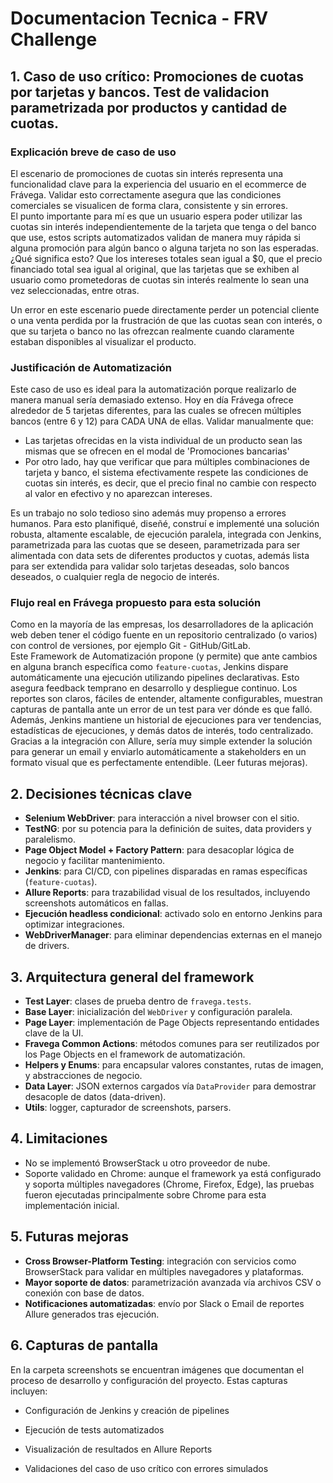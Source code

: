 
# Documentacion Tecnica - FRV Challenge

## 1. Caso de uso crítico: Promociones de cuotas por tarjetas y bancos. Test de validacion parametrizada por productos y cantidad de cuotas.

### Explicación breve de caso de uso

El escenario de promociones de cuotas sin interés representa una funcionalidad clave para la experiencia del usuario en el ecommerce de Frávega. Validar esto correctamente asegura que las condiciones comerciales se visualicen de forma clara, consistente y sin errores.  
El punto importante para mí es que un usuario espera poder utilizar las cuotas sin interés independientemente de la tarjeta que tenga o del banco que use, estos scripts automatizados validan de manera muy rápida si alguna promoción para algún banco o alguna tarjeta no son las esperadas. ¿Qué significa esto? Que los intereses totales sean igual a \$0, que el precio financiado total sea igual al original, que las tarjetas que se exhiben al usuario como prometedoras de cuotas sin interés realmente lo sean una vez seleccionadas, entre otras.

Un error en este escenario puede directamente perder un potencial cliente o una venta perdida por la frustración de que las cuotas sean con interés, o que su tarjeta o banco no las ofrezcan realmente cuando claramente estaban disponibles al visualizar el producto.

### Justificación de Automatización

Este caso de uso es ideal para la automatización porque realizarlo de manera manual sería demasiado extenso. Hoy en día Frávega ofrece alrededor de 5 tarjetas diferentes, para las cuales se ofrecen múltiples bancos (entre 6 y 12) para CADA UNA de ellas. Validar manualmente que:  

- Las tarjetas ofrecidas en la vista individual de un producto sean las mismas que se ofrecen en el modal de 'Promociones bancarias'
- Por otro lado, hay que verificar que para múltiples combinaciones de tarjeta y banco, el sistema efectivamente respete las condiciones de cuotas sin interés, es decir, que el precio final no cambie con respecto al valor en efectivo y no aparezcan intereses.

Es un trabajo no solo tedioso sino además muy propenso a errores humanos. Para esto planifiqué, diseñé, construí e implementé una solución robusta, altamente escalable, de ejecución paralela, integrada con Jenkins, parametrizada para las cuotas que se deseen, parametrizada para ser alimentada con data sets de diferentes productos y cuotas, además lista para ser extendida para validar solo tarjetas deseadas, solo bancos deseados, o cualquier regla de negocio de interés.

### Flujo real en Frávega propuesto para esta solución

Como en la mayoría de las empresas, los desarrolladores de la aplicación web deben tener el código fuente en un repositorio centralizado (o varios) con control de versiones, por ejemplo Git - GitHub/GitLab.  
Este Framework de Automatización propone (y permite) que ante cambios en alguna branch específica como `feature-cuotas`, Jenkins dispare automáticamente una ejecución utilizando pipelines declarativas. Esto asegura feedback temprano en desarrollo y despliegue continuo. Los reportes son claros, fáciles de entender, altamente configurables, muestran capturas de pantalla ante un error de un test para ver dónde es que falló. Además, Jenkins mantiene un historial de ejecuciones para ver tendencias, estadísticas de ejecuciones, y demás datos de interés, todo centralizado. Gracias a la integración con Allure, sería muy simple extender la solución para generar un email y enviarlo automáticamente a stakeholders en un formato visual que es perfectamente entendible. (Leer futuras mejoras).

## 2. Decisiones técnicas clave

- **Selenium WebDriver**: para interacción a nivel browser con el sitio.
- **TestNG**: por su potencia para la definición de suites, data providers y paralelismo.
- **Page Object Model + Factory Pattern**: para desacoplar lógica de negocio y facilitar mantenimiento.
- **Jenkins**: para CI/CD, con pipelines disparadas en ramas específicas (`feature-cuotas`).
- **Allure Reports**: para trazabilidad visual de los resultados, incluyendo screenshots automáticos en fallas.
- **Ejecución headless condicional**: activado solo en entorno Jenkins para optimizar integraciones.
- **WebDriverManager**: para eliminar dependencias externas en el manejo de drivers.

## 3. Arquitectura general del framework

- **Test Layer**: clases de prueba dentro de `fravega.tests`.
- **Base Layer**: inicialización del `WebDriver` y configuración paralela.
- **Page Layer**: implementación de Page Objects representando entidades clave de la UI.
- **Fravega Common Actions**: métodos comunes para ser reutilizados por los Page Objects en el framework de automatización.
- **Helpers y Enums**: para encapsular valores constantes, rutas de imagen, y abstracciones de negocio.
- **Data Layer**: JSON externos cargados vía `DataProvider` para demostrar desacople de datos (data-driven).
- **Utils**: logger, capturador de screenshots, parsers.

## 4. Limitaciones

- No se implementó BrowserStack u otro proveedor de nube.
- Soporte validado en Chrome: aunque el framework ya está configurado y soporta múltiples navegadores (Chrome, Firefox, Edge), las pruebas fueron ejecutadas principalmente sobre Chrome para esta implementación inicial.

## 5. Futuras mejoras

- **Cross Browser-Platform Testing**: integración con servicios como BrowserStack para validar en múltiples navegadores y plataformas.
- **Mayor soporte de datos**: parametrización avanzada vía archivos CSV o conexión con base de datos.
- **Notificaciones automatizadas**: envío por Slack o Email de reportes Allure generados tras ejecución.

## 6. Capturas de pantalla 

En la carpeta screenshots se encuentran imágenes que documentan el proceso de desarrollo y configuración del proyecto. Estas capturas incluyen:

- Configuración de Jenkins y creación de pipelines

- Ejecución de tests automatizados

- Visualización de resultados en Allure Reports

- Validaciones del caso de uso crítico con errores simulados
